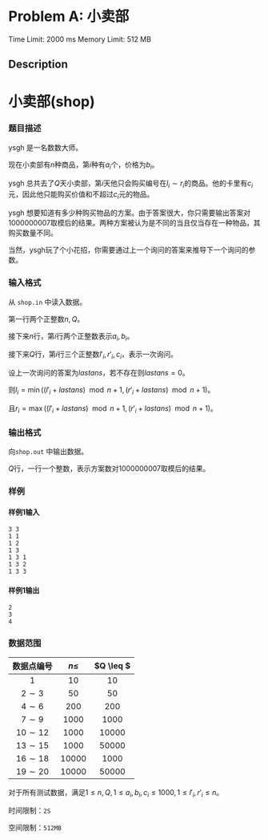 

# Problem A: 小卖部

Time Limit: 2000 ms Memory Limit: 512 MB

## Description

# 小卖部(shop)  
  
### 题目描述  
  
ysgh 是一名数数大师。  
  
现在小卖部有$n$种商品，第$i$种有$a_i$个，价格为$b_i$。  
  
ysgh 总共去了$Q$天小卖部，第$i$天他只会购买编号在$l_i \sim
r_i$的商品。他的卡里有$c_i$元，因此他只能购买价值和不超过$c_i$元的物品。  
  
ysgh
想要知道有多少种购买物品的方案。由于答案很大，你只需要输出答案对$1000000007$取模后的结果。两种方案被认为是不同的当且仅当存在一种物品，其购买数量不同。  
  
当然，ysgh玩了个小花招，你需要通过上一个询问的答案来推导下一个询问的参数。  
  
### 输入格式  
  
从 ```shop.in``` 中读入数据。  
  
第一行两个正整数$n,Q$。  
  
接下来$n$行，第$i$行两个正整数表示$a_i,b_i$。  
  
接下来$Q$行，第$i$行三个正整数$l'_i,r'_i,c_i$，表示一次询问。  
  
设上一次询问的答案为$lastans$，若不存在则$lastans=0$。  
  
则$l_i=\min ((l'_i+lastans) \mod n +1,(r'_i+lastans) \mod n +1)$。  
  
且$r_i=\max ((l'_i+lastans) \mod n +1,(r'_i+lastans) \mod n +1)$。  
  
### 输出格式  
  
向```shop.out``` 中输出数据。  
  
$Q$行，一行一个整数，表示方案数对$1000000007$取模后的结果。  
  
### 样例  
  
#### 样例1输入  
  
```plain  
3 3  
1 1  
1 2  
1 3  
1 3 1  
1 3 2  
1 3 3  
```  
  
#### 样例1输出  
  
```  
2  
3  
4  
```  
  
### 数据范围  
  
| 数据点编号 | $n\leq$ | $Q \leq $|  
| :----------: | :------: | :-----: |  
| $1$ | $10$ | $10$ |  
| $2 \sim 3$ | $50$ | $50$ |  
| $4 \sim 6$ | $200$ | $200$ |  
| $7 \sim 9$ | $1000$ | $1000$ |  
| $10 \sim 12$ | $1000$ | $10000$ |  
| $13 \sim 15$ | $1000$ | $50000$ |  
| $16 \sim 18$ | $10000$ | $1000$ |  
| $19 \sim 20$ | $10000$ | $50000$ |  
  
对于所有测试数据，满足$1 \le n,Q,1 \le a_i,b_i,c_i \le 1000,1 \le l'_i,r'_i \le n$。  
  
时间限制：$\texttt{2S}$  
  
空间限制：$\texttt{512MB}$  

